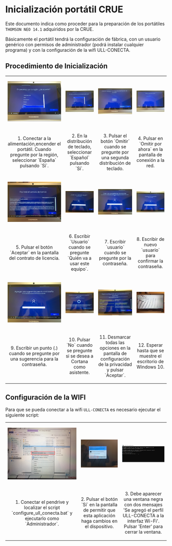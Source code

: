# Inicialización portátil CRUE

Este documento indica como proceder para la preparación de los portátiles `THOMSON NEO 14.1` adquiridos por la CRUE. 

Básicamente el portátil tendrá la configuración de fábrica, con un usuario genérico con permisos de administrador (podrá instalar cualquier programa) y con la configuración de la wifi ULL-CONECTA.

## Procedimiento de Inicialización

<table>
<tr>
<td><p align="center"><img src="resources/images/IMG_6069.JPG" alt="Region" width="200"/></p></td>
<td><p align="center"><img src="resources/images/IMG_6070.JPG" alt="Distribucion teclado" width="200"/></p></td>
<td><p align="center"><img src="resources/images/IMG_6071.JPG" alt="Segunda Distribucion teclado" width="200"/></p></td>
<td><p align="center"><img src="resources/images/IMG_6072.JPG" alt="Conectar a la red" width="200"/></p></td>
</tr>
<tr>
<td><p align="center">1. Conectar a la alimentación,encender el portátil. Cuando pregunte por la región, seleccionar `España` pulsando `Sí`.</p></td>
<td><p align="center">2. En la distribución de teclado, seleccionar `Español` pulsando `Sí`.</p></td>
<td><p align="center">3. Pulsar el botón `Omitir` cuando se pregunte por una segunda distribución de teclado.</p></td>
<td><p align="center">4. Pulsar en `Omitir por ahora` en la pantalla de conexión a la red.</p></td>
</tr>

<tr>
<td><p align="center"><img src="resources/images/IMG_6073.JPG" alt="Licencia" width="200"/></p></td>
<td><p align="center"><img src="resources/images/IMG_6074.JPG" alt="Usuario" width="200"/></p></td>
<td><p align="center"><img src="resources/images/IMG_6075.JPG" alt="Contraseña" width="200"/></p></td>
<td><p align="center"><img src="resources/images/IMG_6076.JPG" alt="Confirmar contraseña" width="200"/></p></td>
</tr>
<tr>
<td><p align="center">5. Pulsar el botón `Aceptar` en la pantalla del contrato de licencia.</p></td>
<td><p align="center">6. Escribir `Usuario` cuando se pregunte `Quién va a usar este equipo`.</p></td>
<td><p align="center">7. Escribir `usuario` cuando se pregunte por la contraseña.</p></td>
<td><p align="center">8. Escribir de nuevo `usuario` para confirmar la contraseña.</p></td>
</tr>

<tr>
<td><p align="center"><img src="resources/images/IMG_6077.JPG" alt="Sugerencia contraseña" width="200"/></p></td>
<td><p align="center"><img src="resources/images/IMG_6078.JPG" alt="Cortana" width="200"/></p></td>
<td><p align="center"><img src="resources/images/IMG_6079.JPG" alt="Privacidad" width="200"/></p></td>
<td><p align="center"><img src="resources/images/IMG_6081.JPG" alt="Comienzo" width="200"/></p></td>
</tr>
<tr>
<td><p align="center">9. Escribir un punto (.) cuando se pregunte por una sugerencia para la contraseña.</p></td>
<td><p align="center">10. Pulsar `No` cuando se pregunte si se desea a Cortana como asistente.</p></td>
<td><p align="center">11. Desmarcar todas las opciones en la pantalla de configuración de la privacidad y pulsar `Aceptar`.</p></td>
<td><p align="center">12. Esperar hasta que se muestre el escritorio de Windows 10.</p></td>
</tr>

</table>

## Configuración de la WIFI

Para que se pueda conectar a la wifi `ULL-CONECTA` es necesario ejecutar el siguiente script:

<table>
<tr>
<td><p align="center"><img src="resources/images/script-wifi-4.JPG" alt="Ejecutar como administrador" width="300"/></p></td>
<td><p align="center"><img src="resources/images/script-wifi-5.JPG" alt="Proteccion" width="200"/></p></td>
<td><p align="center"><img src="resources/images/script-wifi-6.png" alt="Ejecucion" width="200"/></p></td>
</tr>
<tr>
<td><p align="center">1. Conectar el pendrive y localizar el script `configure_ull_conecta.bat` y ejecutarlo como `Administrador`.</p></td>
<td><p align="center">2. Pulsar el botón `Sí` en la pantalla de permitir que esta aplicación haga cambios en el dispositivo.</p></td>
<td><p align="center">3. Debe aparecer una ventana negra con dos mensajes 'Se agregó el perfil ULL-CONECTA a la interfaz Wi-Fi'. Pulsar 'Enter' para cerrar la ventana.</p></td>
</tr>
</table>